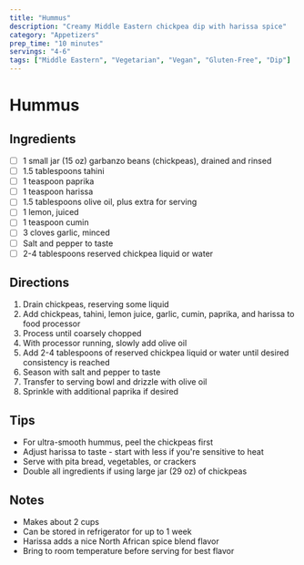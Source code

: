 ```yaml
---
title: "Hummus"
description: "Creamy Middle Eastern chickpea dip with harissa spice"
category: "Appetizers"
prep_time: "10 minutes"
servings: "4-6"
tags: ["Middle Eastern", "Vegetarian", "Vegan", "Gluten-Free", "Dip"]
---
```


# Hummus

## Ingredients
- [ ] 1 small jar (15 oz) garbanzo beans (chickpeas), drained and rinsed
- [ ] 1.5 tablespoons tahini
- [ ] 1 teaspoon paprika
- [ ] 1 teaspoon harissa
- [ ] 1.5 tablespoons olive oil, plus extra for serving
- [ ] 1 lemon, juiced
- [ ] 1 teaspoon cumin
- [ ] 3 cloves garlic, minced
- [ ] Salt and pepper to taste
- [ ] 2-4 tablespoons reserved chickpea liquid or water

## Directions
1. Drain chickpeas, reserving some liquid
2. Add chickpeas, tahini, lemon juice, garlic, cumin, paprika, and harissa to food processor
3. Process until coarsely chopped
4. With processor running, slowly add olive oil
5. Add 2-4 tablespoons of reserved chickpea liquid or water until desired consistency is reached
6. Season with salt and pepper to taste
7. Transfer to serving bowl and drizzle with olive oil
8. Sprinkle with additional paprika if desired

## Tips
- For ultra-smooth hummus, peel the chickpeas first
- Adjust harissa to taste - start with less if you're sensitive to heat
- Serve with pita bread, vegetables, or crackers
- Double all ingredients if using large jar (29 oz) of chickpeas

## Notes
- Makes about 2 cups
- Can be stored in refrigerator for up to 1 week
- Harissa adds a nice North African spice blend flavor
- Bring to room temperature before serving for best flavor